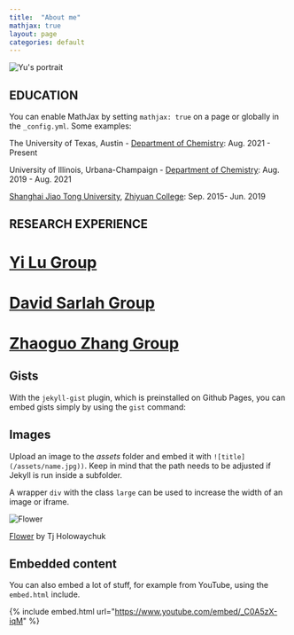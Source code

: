 ```yaml
---
title:  "About me"
mathjax: true
layout: page
categories: default
---
```


![Yu's portrait]()


## EDUCATION

You can enable MathJax by setting `mathjax: true` on a page or globally in the `_config.yml`. Some examples:

The University of Texas, Austin - [Department of Chemistry](https://cm.utexas.edu/): Aug. 2021 - Present

University of Illinois, Urbana-Champaign - [Department of Chemistry](https://chemistry.illinois.edu/): Aug. 2019 - Aug. 2021

[Shanghai Jiao Tong University](https://www.sjtu.edu.cn/), [Zhiyuan College](https://zhiyuan.sjtu.edu.cn/html/zhiyuan/): Sep. 2015- Jun. 2019

## RESEARCH EXPERIENCE

# [Yi Lu Group](https://lulab.cm.utexas.edu/)

# [David Sarlah Group](sarlahgroup.com)

# [Zhaoguo Zhang Group](https://zhaoguo.sjtu.edu.cn/)

## Gists

With the `jekyll-gist` plugin, which is preinstalled on Github Pages, you can embed gists simply by using the `gist` command:

<script src="https://gist.github.com/5555251.js?file=gist.md"></script>

## Images

Upload an image to the *assets* folder and embed it with `![title](/assets/name.jpg))`. Keep in mind that the path needs to be adjusted if Jekyll is run inside a subfolder.

A wrapper `div` with the class `large` can be used to increase the width of an image or iframe.

![Flower](https://user-images.githubusercontent.com/4943215/55412447-bcdb6c80-5567-11e9-8d12-b1e35fd5e50c.jpg)

[Flower](https://unsplash.com/photos/iGrsa9rL11o) by Tj Holowaychuk

## Embedded content

You can also embed a lot of stuff, for example from YouTube, using the `embed.html` include.

{% include embed.html url="https://www.youtube.com/embed/_C0A5zX-iqM" %}
